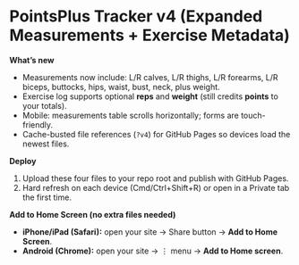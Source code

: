 # PointsPlus Tracker v4 (Expanded Measurements + Exercise Metadata)

**What’s new**
- Measurements now include: L/R calves, L/R thighs, L/R forearms, L/R biceps, buttocks, hips, waist, bust, neck, plus weight.
- Exercise log supports optional **reps** and **weight** (still credits **points** to your totals).
- Mobile: measurements table scrolls horizontally; forms are touch-friendly.
- Cache-busted file references (`?v4`) for GitHub Pages so devices load the newest files.

**Deploy**
1) Upload these four files to your repo root and publish with GitHub Pages.  
2) Hard refresh on each device (Cmd/Ctrl+Shift+R) or open in a Private tab the first time.

**Add to Home Screen (no extra files needed)**
- **iPhone/iPad (Safari):** open your site → Share button → **Add to Home Screen**.  
- **Android (Chrome):** open your site → ⋮ menu → **Add to Home screen**.
